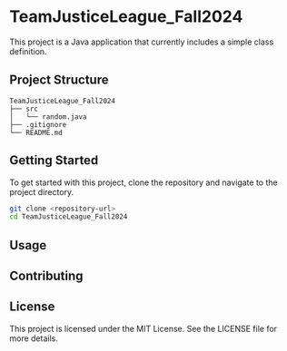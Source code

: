 # TeamJusticeLeague_Fall2024

This project is a Java application that currently includes a simple class definition.

## Project Structure

```
TeamJusticeLeague_Fall2024
├── src
│   └── random.java
├── .gitignore
└── README.md
```

## Getting Started

To get started with this project, clone the repository and navigate to the project directory.

```bash
git clone <repository-url>
cd TeamJusticeLeague_Fall2024
```

## Usage


## Contributing


## License

This project is licensed under the MIT License. See the LICENSE file for more details.
